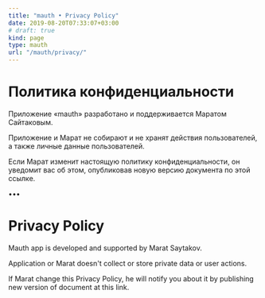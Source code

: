 ```yaml
---
title: "mauth • Privacy Policy"
date: 2019-08-20T07:33:07+03:00
# draft: true
kind: page
type: mauth
url: "/mauth/privacy/"
---
```

# Политика конфиденциальности

Приложение «mauth» разработано и поддерживается Маратом Сайтаковым.

Приложение и Марат не собирают и не хранят действия пользователей, а также личные данные пользователей.

Если Марат изменит настоящую политику конфиденциальности, он уведомит вас об этом, опубликовав новую версию документа по этой ссылке.

•••

# Privacy Policy

Mauth app is developed and supported by Marat Saytakov.

Application or Marat doesn't collect or store private data or user actions.

If Marat change this Privacy Policy, he will notify you about it by publishing new version of document at this link.
